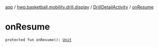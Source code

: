 [app](../../index.md) / [hwp.basketball.mobility.drill.display](../index.md) / [DrillDetailActivity](index.md) / [onResume](.)

# onResume

`protected fun onResume(): `[`Unit`](https://kotlinlang.org/api/latest/jvm/stdlib/kotlin/-unit/index.html)